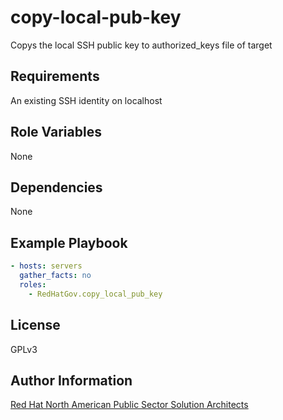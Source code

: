 copy-local-pub-key
=========

Copys the local SSH public key to authorized_keys file of target

Requirements
------------

An existing SSH identity on localhost

Role Variables
--------------

None

Dependencies
------------

None

Example Playbook
----------------

```yaml
- hosts: servers
  gather_facts: no
  roles:
    - RedHatGov.copy_local_pub_key
```

License
-------

GPLv3

Author Information
------------------

[Red Hat North American Public Sector Solution Architects](https://redhatgov.io)
